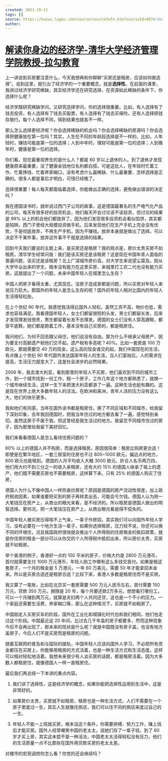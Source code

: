 ```yaml
---
created: 2021-10-11
tags: []
source: https://kaiwu.lagou.com/course/courseInfo.htm?courseId=987#/detail/pc?id=7794
author: 
---
```


# [解读你身边的经济学-清华大学经济管理学院教授-拉勾教育](https://kaiwu.lagou.com/course/courseInfo.htm?courseId=987#/detail/pc?id=7794)


上一讲说到买房要注意什么，今天我想再和你聊聊“买房还是租房，应该如何做选择”。说到这里，就引出了经济学的一个重要概念，就是**选择性**。在前面的课里，我讲过经济学研究稀缺，其实经济学还在研究选择，在资源如此稀缺的条件下，你选择什么呢？

经济学既研究稀缺学问，又研究选择学问，你的选择很重要。比如，有人选择有了钱去投资，有人选择有了钱去买股票，有人选择有了钱去买保险，还有人选择把钱存银行。每个人选择不同，得到结果也就各不一样。

那么怎么选择更经济呢？你会选择稀缺的机会吗？你会选择稀缺的房源吗？你会选择把健康放在第一位吗？其实，人生在不同的年龄段选择是不一样的。比如，人年轻时，赚钱可能是第一位的选择；人到中年时，理财可能是第一位的选择；人到晚年时，健康是第一位的选择。

你们看，现在最重视养生的是什么人？都是 60 岁以上退休的人。到了退休才发现健康原来最重要，没了健康金钱地位名利都白搭。可是这批人，在年轻时忙着工作、忙着挣钱、忙着养家糊口，没有考虑什么最稀缺、什么最重要、怎样选择是正确的。很多人都是事后才明白，可惜已经晚了。

选择很重要！每人每天都面临着选择，你能做出正确的选择，避免做出错误的决定吗？

我在德国读书时，就听说过西门子公司的故事，这是德国最著名的生产电气化产品的公司，每天有很多好的投资机会，他们每天开会讨论该不该投资，但讨论的结果是 99% 以上的机会他们都放弃了。因为他们发现很多投资机会看似馅饼，其实都是陷阱。西门子曾经大规模投资做手机，后来发现他们在生产手机上完全没有优势，于是彻底放弃，不再生产手机，因为不赚钱。放弃本身就是做出了选择。可以决定不干某件事，放弃这件事不干就是选择的结果。

回到今天我们要说的主题上来，是买房还是租房？我的观点是，房价太贵买房不如租房。清华学生经常问我：我们是该买房还是该租房？这是现在中国年青人面临的普遍问题，该买还是该租房？北上广深城市房价高，对大学生来说望尘莫及。刚从大学毕业出来的学生，根本没有能力在这里买房，来城里打工农二代也没有能力买房。这就提出了一个问题，未来中国年轻人在城里怎么生存？

中国人把房子看得太重，尤其现在。没房子连成家都是问题，所以买房对年轻人来说压力巨大。那国外的年轻人是怎么生存的呢？国外的年轻人相对比国内的年轻人生活得轻松些。

在上个世纪 90 年代，我感觉我活得比国外人轻松，虽然工资不高，物价也低，需求也容易满足。我看德国年轻人，女士们都留很短的头发，男士们都留长发，后来才发现理发钱很贵，男生都留着长发不去理发。德国的女士们没有人穿高跟鞋，都穿平底鞋，她们都是跑着工作，基本没有自己买房的，都是租房住。

我问他们，为何不回去跟父母住，他们说没有自由。那为什么不继承父母房产，因为要支付高额遗产税他们交不起。遗产税有多高呢？40%。比如一套房是 100 万欧元，那就需要交 40 万的现金，这么高的现金谁交的起，我们中国现在的生活，有点像上个世纪 90 年代国外发达国家年轻人的生活，当人们富裕后，人的需求在提高，生活压力就变大了，这是社会进步的必然结果。

2006 年，我去澳大利亚，看到那里的年轻人不买房，他们喜欢到不同的城市工作，到一个城市找到一份工作，租一个房子，工作几年这个地方都熟悉了，就换一个城市继续生活，这样一生下来把澳大利亚都游了一遍。这种生活也挺有趣的。这是现在世界上绝大多数年轻人的活法。在欧洲和美洲，青年人活的压力没有这么大，他们的快乐更多。

我和他们有同感，当年在国外读书都是租房住，换了不同区域和不同城市，给我留下深刻印象，去年我回德国时，把我当年住过的地方都去看了一遍，感觉特别亲切。虽然这房子不属于我，但这曾经是我生活过的地方。我留恋不同城市住过的房子，因为那里给我留下美好回忆。

我们来看看德国人是怎么看待住房问题的？

60% 以上的德国人并不购房，而是选择租房。原因很简单：租房比购房更合适！即使是在繁华地区，一套三居室的住房也不过 800~1000 欧元，偏远点的地方，600 欧元也能租到。德国的人月平均收入大概 3000 欧元，折合人名币两万四，他们用大约不到三分之一的收入来租房，还有大约 15% 的德国人继承了祖上的遗产，他们既不需要买房也不需要租房，这样算下来，只有 25% 的德国人购买了住房，

德国人为什么不像中国人一样热衷炒房呢？原因是德国的房产流动性很差，加上政府税收因素，如果谁要把买到的房子再转卖出去，可能会亏欠钱。德国人认为把一大笔钱压在房产上，从商业的眼光来看，是不经济的。所以租房是德国人做出的明智选择。更何况，把一大笔钱压在房产上，从商业眼光看是得不偿失的。

中国年轻人被买房压得喘不上气来，一辈子作房奴。其实我们可以向国外年轻人学习，没有必要在一个地方生活一辈子，如果你选择租房，压力轻不说，你还可以换不同的环境住，况且我国政府很快就会推出个人所得税的住房租金的抵扣政策，就是你住房的租金一部分可以从你交的个人所得税中抵扣出来，所以房价太贵，买房就不如租房。

举个香港的例子，香港好一点的 100 平米的房子，价格大约是 2800 万元港币，首付就需要支付 1000 万元港币，年轻人刚工作哪有这么多钱交首付。如果是租这套房子，一个月的租金是 5 万港元，一年 60 万美元，需要 50 年才能拿回本金来。所以是买房合适还是租房合适？比较下来，香港人多数是租房住而不是买房。

我又算了一笔账，比如在北京买一套房需要 500 万元人民币左右，首付需要 150 万元，贷款 350 万元，期限是 20 年，每个月要还款2万多元，想想看打哪份工，可以一个月赚到两万元，就算是夫妇两个人共同还贷，这也是一个不小的压力。一个家庭还需要生活费，养家糊口等，那么在这种情况下，买房就不如租房了。

中国刚走入买房买车的阶段，国外在工业化和城镇化时代也和我们相同，他们也走过这个阶段。中国最近这 20 年间，比过去几千年盖的房子都要多，然而这种现象今后不会再出现了，那未来的现状是什么呢？就是中国既没有房子盖，也没有地方盖房子，今后人们不是买房而是租房的问题。

随着互联网的普及和与国际的接轨，中国年轻人应该向国外人学习，不必把所有资金都压在买房上，你能够用租房的方式活着，也是一种生活方式和生活态度。这样可以相对轻松地活着。我想未来很少有人谈买房的话题，都是租房活着。因为大多数人都租房住，就像德国人一样一直租房住。

最后我们再总结一下本讲的重点内容。

1.  我们讲了选择性，这是经济学的概念，如果你能把选择性运用到生活中，这是非常好的。
    
2.  如果房价太贵，买房就不如租房，租房也是一种生活方式，人们不需要在一个房子里度过一生，其实人生就像住旅店，我们可以住不同的旅店来度过自己的一生。
    
3.  年轻人不能一上班就买房，根本没这个条件，你需要拼搏，努力工作，赚上钱后才能买房。国外人经常嘲笑中国的老太太，说她们存了一辈子钱，到了 60 岁才买上房，其实这未尝不是一种活法，中国老太太活得轻松没有压力，他们的生活质量一点不比那些在国外用贷款买房的老太太差。
    

对楼市的宏观调控你怎么看？你觉的还会继续吗？
